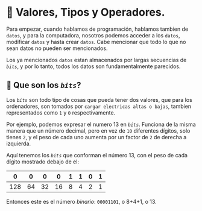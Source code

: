 # 🤖 Valores, Tipos y Operadores.
Para empezar, cuando hablamos de programación, hablamos tambien de `datos`, y para la computadora, nosotros podemos acceder a los `datos`, modificar `datos` y hasta crear `datos`. Cabe mencionar que todo lo que no sean datos no pueden ser mencionados.

Los ya mencionados `datos` estan almacenados por largas secuencias de *`bits`*, y por lo tanto, todos los datos son fundamentalmente parecidos.

## 👾 Que son los *`bits`*?
Los *`bits`* son todo tipo de cosas que pueda tener dos valores, que para los ordenadores, son tomados por `cargar electricas altas o bajas`, tambien representados como `1` y `0` respectivamente.

Por ejemplo, podemos expresar el numero 13 en *`bits`*. Funciona de la misma manera que un número decimal, pero en vez de `10` diferentes dígitos, solo tienes `2`, y el peso de cada uno aumenta por un factor de `2` de derecha a izquierda.

Aquí tenemos los *`bits`* que conforman el número 13, con el peso de cada dígito
mostrado debajo de el:

   | 0 | 0 | 0 | 0 | 1 | 1 | 0 | 1 |
   |---|---|---|---|---|---|---|---|
   |128|64 | 32 | 16| 8 | 4 | 2 | 1 |

Entonces este es el número *binario*: `00001101`, o 8+4+1, o 13.